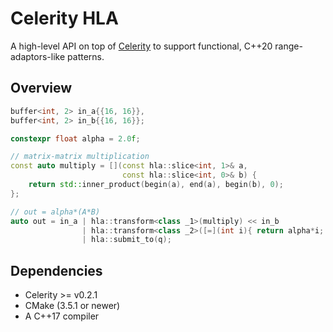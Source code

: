 # Celerity HLA

A high-level API on top of [Celerity](https://github.com/celerity/celerity-runtime) to support functional, C++20 range-adaptors-like patterns.

## Overview

```cpp
buffer<int, 2> in_a{{16, 16}}, 
buffer<int, 2> in_b{{16, 16}};

constexpr float alpha = 2.0f;

// matrix-matrix multiplication
const auto multiply = [](const hla::slice<int, 1>& a, 
                         const hla::slice<int, 0>& b) { 
    return std::inner_product(begin(a), end(a), begin(b), 0);
};

// out = alpha*(A*B)
auto out = in_a | hla::transform<class _1>(multiply) << in_b
                | hla::transform<class _2>([=](int i){ return alpha*i; })
                | hla::submit_to(q);
```

## Dependencies

 - Celerity >= v0.2.1
 - CMake (3.5.1 or newer)
 - A C++17 compiler
